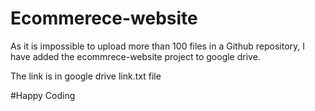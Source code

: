 # Ecommerece-website

As it is impossible to upload more than 100 files in a Github repository, I have added the ecommrece-website project to google drive.

The link is in google drive link.txt file

#Happy Coding
